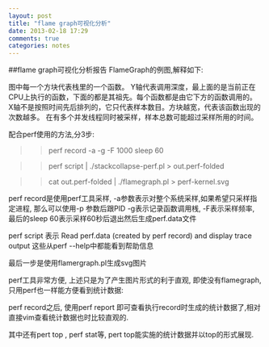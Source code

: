 ```yaml
---
layout: post
title: "flame graph可视化分析"
date: 2013-02-18 17:29
comments: true
categories: notes
---
```

##flame graph可视化分析报告
FlameGraph的例图,解释如下:

图中每一个方块代表栈里的一个函数。
Y轴代表调用深度，最上面的是当前正在CPU上执行的函数，下面的都是其祖先。每个函数都是由它下方的函数调用的。
X轴不是按照时间先后排列的，它只代表样本数目。方块越宽，代表该函数出现的次数越多。
在有多个并发线程同时被采样，样本总数可能超过采样所用的时间。

配合perf使用的方法,分3步:

>>perf record -a -g -F 1000 sleep 60

>>perf script | ./stackcollapse-perf.pl > out.perf-folded

>>cat out.perf-folded | ./flamegraph.pl > perf-kernel.svg

perf record是使用perf工具采样, -a参数表示对整个系统采样,如果希望只采样指定进程, 那么可以使用-p 参数后跟PID
-g表示记录函数调用桟, -F表示采样频率, 最后的sleep 60表示采样60秒后退出然后生成perf.data文件

perf script 表示 Read perf.data (created by perf record) and display trace output 
这些从perf --help中都能看到帮助信息

最后一步是使用flamergraph.pl生成svg图片


perf工具非常方便, 上述只是为了产生图片形式的利于直观, 即使没有flamegraph, 只用perf也一样能方便看到统计数据:

perf record之后,  使用perf report 即可查看执行record时生成的统计数据了,相对直接vim查看统计数据也时比较直观的.

其中还有pert top  , perf stat等, pert top能实施的统计数据并以top的形式展现.